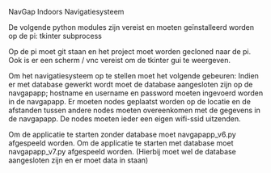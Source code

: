 NavGap Indoors Navigatiesysteem

De volgende python modules zijn vereist en moeten geïnstalleerd worden op de pi:
tkinter
subprocess

Op de pi moet git staan en het project moet worden gecloned naar de pi.
Ook is er een scherm / vnc vereist om de tkinter gui te weergeven.

Om het navigatiesysteem op te stellen moet het volgende gebeuren:
Indien er met database gewerkt wordt moet de database aangesloten zijn op de navgapapp; hostname en username en password moeten ingevoerd worden in de navgapapp.
Er moeten nodes geplaatst worden op de locatie en de afstanden tussen andere nodes moeten overeenkomen met de gegevens in de navgapapp.
De nodes moeten ieder een eigen wifi-ssid uitzenden.

Om de applicatie te starten zonder database moet navgapapp_v6.py afgespeeld worden.
Om de applicatie te starten met database moet navgapapp_v7.py afgespeeld worden. (Hierbij moet wel de database aangesloten zijn en er moet data in staan)
